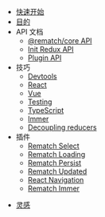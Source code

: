 - [快速开始](/lang/zh-cn/README.md)
- [目的](/lang/zh-cn/mu-de.md)
- API 文档
  - [@rematch/core API](/lang/zh-cn/api-wen-dang/rematch-core-api.md)
  - [Init Redux API](/lang/zh-cn/api-wen-dang/init-redux-api.md)
  - [Plugin API](/lang/zh-cn/api-wen-dang/plugin-api.md)
- 技巧
  - [Devtools](/lang/zh-cn/ji-qiao/untitled.md)
  - [React](/lang/zh-cn/ji-qiao/react.md)
  - [Vue](/lang/zh-cn/ji-qiao/vue.md)
  - [Testing](/lang/zh-cn/ji-qiao/testing.md)
  - [TypeScript](/lang/zh-cn/ji-qiao/typescript.md)
  - [Immer](/lang/zh-cn/ji-qiao/immer.md)
  - [Decoupling reducers](/lang/zh-cn/ji-qiao/untitled-1.md)
- 插件
  - [Rematch Select](/lang/zh-cn/cha-jian/untitled.md)
  - [Rematch Loading](/lang/zh-cn/cha-jian/rematch-loading.md)
  - [Rematch Persist](/lang/zh-cn/cha-jian/rematch-persist.md)
  - [Rematch Updated](/lang/zh-cn/cha-jian/rematch-updated.md)
  - [React Navigation](/lang/zh-cn/cha-jian/react-navigation.md)
  - [Rematch Immer](/lang/zh-cn/cha-jian/rematch-immer.md)

* [灵感](/lang/zh-cn/ling-gan.md)
